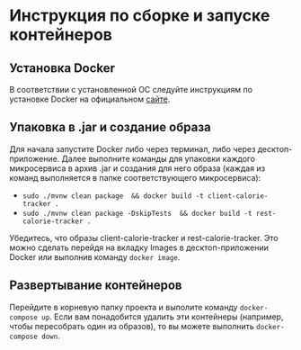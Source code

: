 # Инструкция по сборке и запуске контейнеров

## Установка Docker
В соответствии с установленной ОС следуйте инструкциям по установке Docker на официальном [сайте](https://docs.docker.com/engine/install/).

## Упаковка в .jar и создание образа
Для начала запустите Docker либо через терминал, либо через десктоп-приложение.
Далее выполните команды для упаковки каждого микросервиса в архив .jar и создания для него образа (каждая из команд выполняется в папке соответствующего микросервиса):
- `sudo ./mvnw clean package  && docker build -t client-calorie-tracker .`
- `sudo ./mvnw clean package -DskipTests  && docker build -t rest-calorie-tracker .`

Убедитесь, что образы client-calorie-tracker и rest-calorie-tracker. Это можно сделать перейдя на вкладку Images в десктоп-приложении Docker или выполнив команду `docker image`.

## Развертывание контейнеров
Перейдите в корневую папку проекта и выполите команду `docker-compose up`. Если вам понадобится удалить эти контейнеры (например, чтобы пересобрать один из образов), то вы можете выполнить `docker-compose down`.